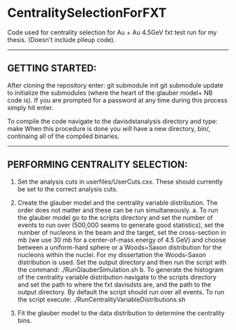 # CentralitySelectionForFXT
Code used for centrality selection for Au + Au 4.5GeV fxt test run for my thesis. (Doesn't include pileup code).

--------------------------------------------------------------------------------------------------------------
GETTING STARTED:
-------------------------------------------------------------------------------------------------------------

After cloning the repository enter:
	git submodule init
	git submodule update
to initialize the submodules (where the heart of the glauber model+ NB code is).
If you are prompted for a password at any time during this process simply hit enter.

To compile the code navigate to the davisdstanalysis directory and type:
	make
When this procedure is done you will have a new directory, bin/, continaing all of
the compiled binaries.


--------------------------------------------------------------------------------------------------------------
PERFORMING CENTRALITY SELECTION:
-------------------------------------------------------------------------------------------------------------

1. Set the analysis cuts in userfiles/UserCuts.cxx. These should currently be set to the correct analysis cuts.

2. Create the glauber model and the centrality variable distribution. The order does not matter and these can be run simultaneously.
	a. To run the glauber model go to the scripts directory and set the number of events to run over (500,000 seems to generate good statistics), set the number of nucleons in the beam and the target, set the cross-section in mb (we use 30 mb for a center-of-mass energy of 4.5 GeV) and choose between a uniform-hard sphere or a Woods=Saxon distribution for the nucleons within the nuclei. For my dissertation the Woods-Saxon distribution is used. Set the output directory and then run the script with the command: ./RunGlauberSimulation.sh
	b. To generate the histogram of the centrality variable distribution navigate to the scripts directory and set the path to where the fxt davisdsts are, and the path to the output directory. By default the script should run over all events. To run the script execute: ./RunCentralityVariableDistributions.sh

3. Fit the glauber model to the data distribution to determine the centrality bins. 





